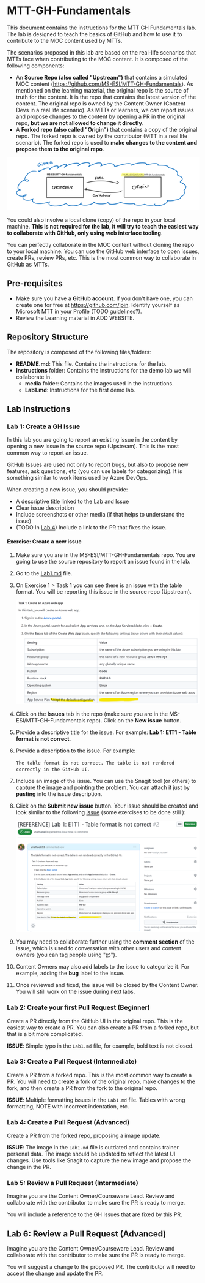 # MTT-GH-Fundamentals

This document contains the instructions for the MTT GH Fundamentals lab. The lab is designed to teach the basics of GitHub and how to use it to contribute to the MOC content used by MTTs.

The scenarios proposed in this lab are based on the real-life scenarios that MTTs face when contributing to the MOC content. It is composed of the following components:

- An **Source Repo (also called "Upstream")** that contains a simulated MOC content (https://github.com/MS-ESI/MTT-GH-Fundamentals). As mentioned on the learning material, the original repo is the source of truth for the content. It is the repo that contains the latest version of the content. The original repo is owned by the Content Owner (Content Devs in a real life scenario). As MTTs or learners, we can report issues and propose changes to the content by opening a PR in the original repo, **but we are not allowed to change it directly**.
- A **Forked repo (also called "Origin")** that contains a copy of the original repo. The forked repo is owned by the contributor (MTT in a real life scenario). The forked repo is used to **make changes to the content and propose them to the original repo**.

![Upstream and Fork](media/upstreamandfork.png)

You could also involve a local clone (copy) of the repo in your local machine. **This is not required for the lab, it will try to teach the easiest way to collaborate with GitHub, only using web interface tooling**. 

You can perfectly collaborate in the MOC content without cloning the repo to your local machine. You can use the GitHub web interface to open issues, create PRs, review PRs, etc. This is the most common way to collaborate in GitHub as MTTs.


## Pre-requisites
- Make sure you have a **GitHub account**. If you don't have one, you can create one for free at https://github.com/join. Identify yourself as Microsoft MTT in your Profile (TODO guidelines?).
- Review the Learning material in ADD WEBSITE.

## Repository Structure
The repository is composed of the following files/folders:
- **README.md**: This file. Contains the instructions for the lab.
- **Instructions** folder: Contains the instructions for the demo lab we will collaborate in.
    - **media** folder: Contains the images used in the instructions.
    - **Lab1.md**: Instructions for the first demo lab.

## Lab Instructions

### Lab 1: Create a GH Issue
In this lab you are going to report an existing issue in the content by opening a new issue in the source repo (Upstream). This is the most common way to report an issue. 

GitHub Issues are used not only to report bugs, but also to propose new features, ask questions, etc (you can use labels for categorizing). It is something similar to work items used by Azure DevOps.

When creating a new issue, you should provide:
- A descriptive title linked to the Lab and Issue
- Clear issue description
- Include screenshots or other media (if that helps to understand the issue)
- (TODO In [Lab 4](#lab-4-review-a-pull-request-intermediate)) Include a link to the PR that fixes the issue.

#### Exercise: Create a new issue

1. Make sure you are in the MS-ESI/MTT-GH-Fundamentals repo. You are going to use the source repository to report an issue found in the lab.
1. Go to the [Lab1.md](Instructions/Lab1.md) file.

1. On Exercise 1 > Task 1 you can see there is an issue with the table format. You will be reporting this issue in the source repo (Upstream).

    ![Table issue](media/table-issue.png)

1. Click on the **Issues** tab in the repo (make sure you are in the MS-ESI/MTT-GH-Fundamentals repo). Click on the **New issue** button.

1. Provide a descriptive title for the issue. For example: **Lab 1: E1T1 - Table format is not correct**.
1. Provide a description to the issue. For example:

    ```The table format is not correct. The table is not rendered correctly in the GitHub UI.```
1. Include an image of the issue. You can use the Snagit tool (or others) to capture the image and pointing the problem. You can attach it just by **pasting** into the issue description.

1. Click on the **Submit new issue** button. Your issue should be created and look similar to the following [issue](https://github.com/MS-ESI/MTT-GH-Fundamentals/issues/2)  (some exercises to be done still ):

    ![Reference issue](media/reference-issue.png)

1. You may need to collaborate further using the **comment section** of the issue, which is used fo conversation with other users and content owners (you can tag people using "@").
1. Content Owners may also add labels to the issue to categorize it. For example, adding the **bug** label to the issue.

1. Once reviewed and fixed, the issue will be closed by the Content Owner. You will still work on the issue during next labs. 

### Lab 2: Create your first Pull Request (Beginner)
Create a PR directly from the GitHub UI in the original repo. This is the easiest way to create a PR. You can also create a PR from a forked repo, but that is a bit more complicated.

**ISSUE**: Simple typo in the `Lab1.md` file, for example, bold text is not closed.

### Lab 3: Create a Pull Request (Intermediate)
Create a PR from a forked repo. This is the most common way to create a PR. You will need to create a fork of the original repo, make changes to the fork, and then create a PR from the fork to the original repo.

**ISSUE**: Multiple formatting issues in the `Lab1.md` file. Tables with wrong formatting, NOTE with incorrect indentation, etc.
### Lab 4: Create a Pull Request (Advanced)
Create a PR from the forked repo, proposing a image update.

**ISSUE**: The image in the `Lab1.md` file is outdated and contains trainer personal data. The image should be updated to reflect the latest UI changes. Use tools like Snagit to capture the new image and propose the change in the PR.

### Lab 5: Review a Pull Request (Intermediate)
Imagine you are the Content Owner/Courseware Lead. Review and collaborate with the contributor to make sure the PR is ready to merge.

You will include a reference to the GH Issues that are fixed by this PR.

## Lab 6: Review a Pull Request (Advanced)
Imagine you are the Content Owner/Courseware Lead. Review and collaborate with the contributor to make sure the PR is ready to merge.

You will suggest a change to the proposed PR. The contributor will need to accept the change and update the PR.